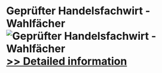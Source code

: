 # Geprüfter Handelsfachwirt - Wahlfächer<br />![Geprüfter Handelsfachwirt - Wahlfächer](https://mycommerce.akamaized.net/api/pimages/P300381784/BIG/300381784.JPG)<br />[>> Detailed information](https://secure.shareit.com/shareit/product.html?productid=300381784&affiliateid=200057808)